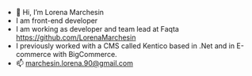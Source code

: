 - 👋 Hi, I’m Lorena Marchesin 
- I am front-end developer
- I am working as developer and team lead at Faqta https://github.com/LorenaMarchesin
- I previously worked with a CMS called Kentico based in .Net and in E-commerce with BigCommerce.
- 📫 marchesin.lorena.90@gmail.com


